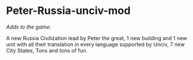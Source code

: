 # Peter-Russia-unciv-mod
*Adds to the game:*

A new Russia Civilization lead by Peter the great,
1 new building and 1 new unit with all their translation in every language supported by Unciv,
7 new City States,
Tons and tons of fun.
